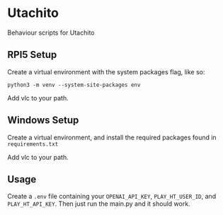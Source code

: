 # Utachito
Behaviour scripts for Utachito

## RPI5 Setup

Create a virtual environment with the system packages flag, like so:

`python3 -m venv --system-site-packages env`

Add vlc to your path.

## Windows Setup

Create a virtual environment, and install the required packages found in `requirements.txt`

Add vlc to your path.

## Usage

Create a `.env` file containing your `OPENAI_API_KEY`, `PLAY_HT_USER_ID`, and `PLAY_HT_API_KEY`. Then just run the main.py and it should work.